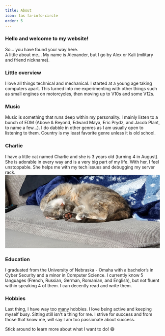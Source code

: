 ```yaml
---
title: About
icon: fas fa-info-circle
order: 5
---
```


<!-- > Add Markdown syntax content to file `_tabs/about.md`{: .filepath } and it will show up on this page.
{: .prompt-tip } -->

### Hello and welcome to my website!

So... you have found your way here.  
A little about me... My name is Alexander, but I go by Alex or Kali (military and friend nickname). 

### Little overview
I love all things technical and mechanical. I started at a young age taking computers apart. This turned into me experimenting with other things such as small engines on motorcycles, then moving up to V10s and some V12s.  

### Music
Music is something that runs deep within my personality. I mainly listen to a bunch of EDM (Above & Beyond, Edward Maya, Eric Prydz, and Jacob Plant, to name a few...). I do dabble in other genres as I am usually open to listening to them. Country is my least favorite genre unless it is old school.

### Charlie
I have a little cat named Charlie and she is 3 years old (turning 4 in August). She is adorable in every way and is a very big part of my life. With her, I feel unstoppable. She helps me with my tech issues and debugging my server rack. 
![Charlie](../assets/img/charlie.jpg)

### Education
I graduated from the University of Nebraska - Omaha with a bachelor’s in Cyber Security and a minor in Computer Science. I currently know 5 languages (French, Russian, German, Romanian, and English), but not fluent within speaking 4 of them. I can decently read and write them.

### Hobbies
Last thing, I have way too <u>many</u> hobbies. I love being active and keeping myself busy. Sitting still isn't a thing for me. I strive for success and from those that know me, will say I am too passionate about success.  

Stick around to learn more about what I want to do! 😄
